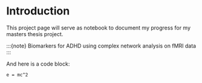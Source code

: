 # Introduction

This project page will serve as notebook to document my progress for my masters thesis project.

:::{note}
Biomarkers for ADHD using complex network analysis on fMRI data
:::

And here is a code block:

```{code}
e = mc^2
```
